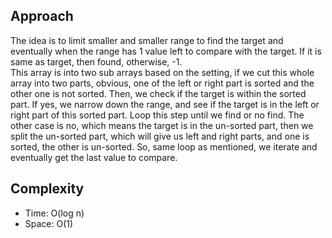 ## Approach
The idea is to limit smaller and smaller range to find the target and eventually when the range has 1 value left to compare with the target. If it is same as target, then found, otherwise, -1.  
This array is into two sub arrays based on the setting, if we cut this whole array into two parts, obvious, one of the left or right part is sorted and the other one is not sorted. Then, we check if the target is within the sorted part. If yes, we narrow down the range, and see if the target is in the left or right part of this sorted part. Loop this step until we find or no find. The other case is no, which means the target is in the un-sorted part, then we split the un-sorted part, which will give us left and right parts, and one is sorted, the other is un-sorted. So, same loop as mentioned, we iterate and eventually get the last value to compare. 

## Complexity
- Time: O(log n)
- Space: O(1)